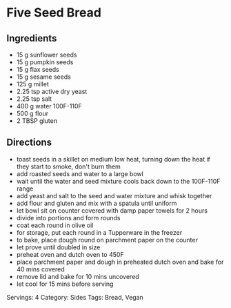 # Five Seed Bread
## Ingredients
- 15 g sunflower seeds
- 15 g pumpkin seeds
- 15 g flax seeds
- 15 g sesame seeds
- 125 g millet
- 2.25 tsp active dry yeast
- 2.25 tsp salt
- 400 g water 100F-110F
- 500 g flour
- 2 TBSP gluten
## Directions
- toast seeds in a skillet on medium low heat, turning down the heat if they start to smoke, don't burn them
- add roasted seeds and water to a large bowl
- wait until the water and seed mixture cools back down to the 100F-110F range
- add yeast and salt to the seed and water mixture and whisk together
- add flour and gluten and mix with a spatula until uniform
- let bowl sit on counter covered with damp paper towels for 2 hours
- divide into portions and form rounds
- coat each round in olive oil
- for storage, put each round in a Tupperware in the freezer
- to bake, place dough round on parchment paper on the counter
- let prove until doubled in size
- preheat oven and dutch oven to 450F
- place parchment paper and dough in preheated dutch oven and bake for 40 mins covered
- remove lid and bake for 10 mins uncovered
- let cool for 15 mins before serving

Servings: 4
Category: Sides
Tags: Bread, Vegan

